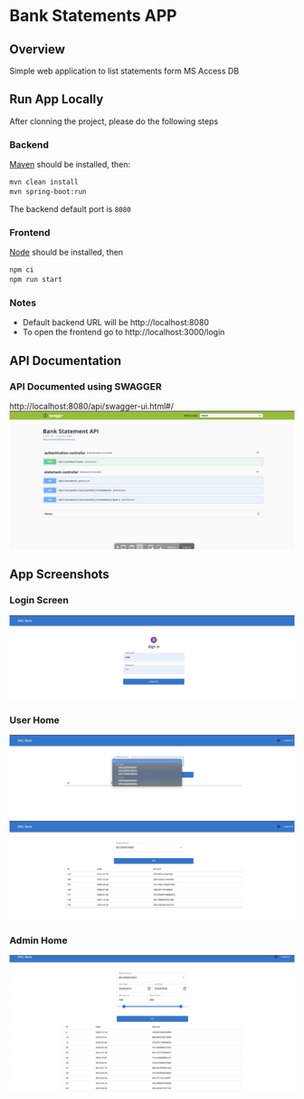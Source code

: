 # Bank Statements APP

## Overview
Simple web application to list statements form MS Access DB

## Run App Locally
After clonning the project, please do the following steps

### Backend
[Maven](https://maven.apache.org/install.html) should be installed, then:

```bash
mvn clean install
mvn spring-boot:run
```
The backend default port is `8080`

### Frontend
[Node](https://docs.npmjs.com/downloading-and-installing-node-js-and-npm) should be installed, then
```bash
npm ci
npm run start
```

### Notes
- Default backend URL will be http://localhost:8080
- To open the frontend go to http://localhost:3000/login

## API Documentation
### API Documented using SWAGGER
http://localhost:8080/api/swagger-ui.html#/
![](images/swagger.png)

## App Screenshots
### Login Screen
![](images/login.png)

### User Home
![](images/user-1.png)
![](images/user-2.png)

### Admin Home
![](images/admin.png)